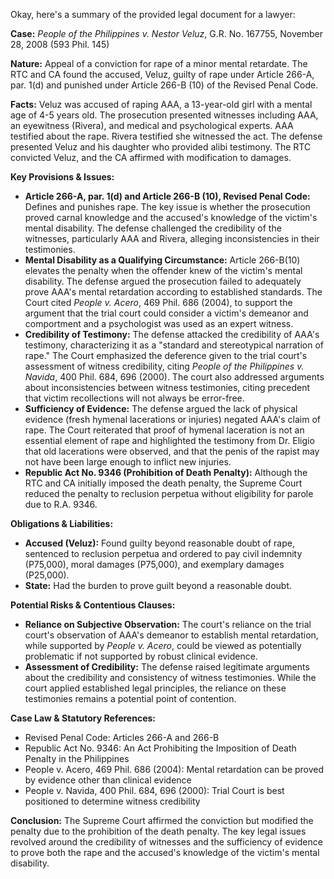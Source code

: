 Okay, here's a summary of the provided legal document for a lawyer:

**Case:** *People of the Philippines v. Nestor Veluz*, G.R. No. 167755, November 28, 2008 (593 Phil. 145)

**Nature:** Appeal of a conviction for rape of a minor mental retardate.  The RTC and CA found the accused, Veluz, guilty of rape under Article 266-A, par. 1(d) and punished under Article 266-B (10) of the Revised Penal Code.

**Facts:** Veluz was accused of raping AAA, a 13-year-old girl with a mental age of 4-5 years old. The prosecution presented witnesses including AAA, an eyewitness (Rivera), and medical and psychological experts.  AAA testified about the rape. Rivera testified she witnessed the act. The defense presented Veluz and his daughter who provided alibi testimony. The RTC convicted Veluz, and the CA affirmed with modification to damages.

**Key Provisions & Issues:**

*   **Article 266-A, par. 1(d) and Article 266-B (10), Revised Penal Code:** Defines and punishes rape. The key issue is whether the prosecution proved carnal knowledge and the accused's knowledge of the victim's mental disability. The defense challenged the credibility of the witnesses, particularly AAA and Rivera, alleging inconsistencies in their testimonies.
*   **Mental Disability as a Qualifying Circumstance:** Article 266-B(10) elevates the penalty when the offender knew of the victim's mental disability. The defense argued the prosecution failed to adequately prove AAA's mental retardation according to established standards. The Court cited *People v. Acero*, 469 Phil. 686 (2004), to support the argument that the trial court could consider a victim's demeanor and comportment and a psychologist was used as an expert witness.
*   **Credibility of Testimony:** The defense attacked the credibility of AAA's testimony, characterizing it as a "standard and stereotypical narration of rape." The Court emphasized the deference given to the trial court's assessment of witness credibility, citing *People of the Philippines v. Navida*, 400 Phil. 684, 696 (2000). The court also addressed arguments about inconsistencies between witness testimonies, citing precedent that victim recollections will not always be error-free.
*   **Sufficiency of Evidence:** The defense argued the lack of physical evidence (fresh hymenal lacerations or injuries) negated AAA's claim of rape. The Court reiterated that proof of hymenal laceration is not an essential element of rape and highlighted the testimony from Dr. Eligio that old lacerations were observed, and that the penis of the rapist may not have been large enough to inflict new injuries.
*   **Republic Act No. 9346 (Prohibition of Death Penalty):** Although the RTC and CA initially imposed the death penalty, the Supreme Court reduced the penalty to reclusion perpetua without eligibility for parole due to R.A. 9346.

**Obligations & Liabilities:**

*   **Accused (Veluz):** Found guilty beyond reasonable doubt of rape, sentenced to reclusion perpetua and ordered to pay civil indemnity (P75,000), moral damages (P75,000), and exemplary damages (P25,000).
*   **State:** Had the burden to prove guilt beyond a reasonable doubt.

**Potential Risks & Contentious Clauses:**

*   **Reliance on Subjective Observation:**  The court's reliance on the trial court's observation of AAA's demeanor to establish mental retardation, while supported by *People v. Acero*, could be viewed as potentially problematic if not supported by robust clinical evidence.
*   **Assessment of Credibility:** The defense raised legitimate arguments about the credibility and consistency of witness testimonies. While the court applied established legal principles, the reliance on these testimonies remains a potential point of contention.

**Case Law & Statutory References:**

*   Revised Penal Code: Articles 266-A and 266-B
*   Republic Act No. 9346: An Act Prohibiting the Imposition of Death Penalty in the Philippines
*   People v. Acero, 469 Phil. 686 (2004): Mental retardation can be proved by evidence other than clinical evidence
*   People v. Navida, 400 Phil. 684, 696 (2000): Trial Court is best positioned to determine witness credibility

**Conclusion:** The Supreme Court affirmed the conviction but modified the penalty due to the prohibition of the death penalty. The key legal issues revolved around the credibility of witnesses and the sufficiency of evidence to prove both the rape and the accused's knowledge of the victim's mental disability.
